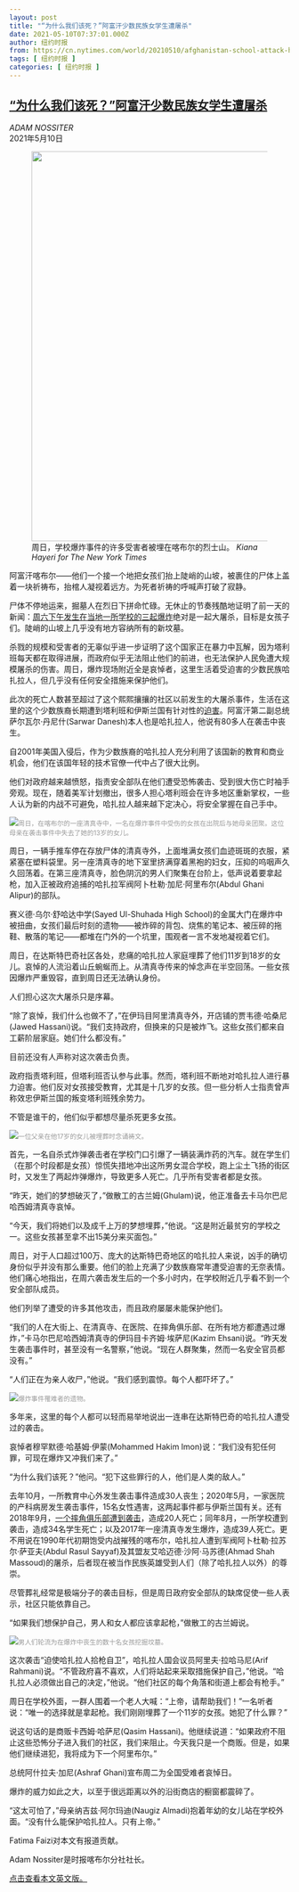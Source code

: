 ```yaml
---
layout: post
title: "“为什么我们该死？”阿富汗少数民族女学生遭屠杀"
date: 2021-05-10T07:37:01.000Z
author: 纽约时报
from: https://cn.nytimes.com/world/20210510/afghanistan-school-attack-hazaras/
tags: [ 纽约时报 ]
categories: [ 纽约时报 ]
---
```

<!--1620632221000-->
[“为什么我们该死？”阿富汗少数民族女学生遭屠杀](https://cn.nytimes.com/world/20210510/afghanistan-school-attack-hazaras/)
------

<div>
<address>ADAM NOSSITER</address><time pudate="2021-05-10 03:13:07" datetime="2021-05-10 03:13:07">2021年5月10日</time><figure class="article-span-photo"><img src="https://static01.nyt.com/images/2021/05/09/world/09AFGHANISTAN-HAZARA1/merlin_187521318_ca55b740-112e-470a-ba0f-6065cc549680-master1050.jpg" width="1050" height="700"><figcaption>周日，学校爆炸事件的许多受害者被埋在喀布尔的烈士山。 <cite>Kiana Hayeri for The New York Times</cite></figcaption></figure><section class="article-body"><p>阿富汗喀布尔——他们一个接一个地把女孩们抬上陡峭的山坡，被裹住的尸体上盖着一块祈祷布，抬棺人凝视着远方。为死者祈祷的呼喊声打破了寂静。</p><p>尸体不停地运来，掘墓人在烈日下拼命忙碌。无休止的节奏残酷地证明了前一天的新闻：<a href="https://www.nytimes.com/2021/05/08/world/asia/bombing-school-afghanistan.html">周六下午发生在当地一所学校的三起爆炸</a>绝对是一起大屠杀，目标是女孩子们。陡峭的山坡上几乎没有地方容纳所有的新坟墓。</p><p>杀戮的规模和受害者的无辜似乎进一步证明了这个国家正在暴力中瓦解，因为塔利班每天都在取得进展，而政府似乎无法阻止他们的前进，也无法保护人民免遭大规模屠杀的伤害。周日，爆炸现场附近全是哀悼者，这里生活着受迫害的少数民族哈扎拉人，但几乎没有任何安全措施来保护他们。</p><p>此次的死亡人数甚至超过了这个熙熙攘攘的社区以前发生的大屠杀事件，生活在这里的这个少数族裔长期遭到塔利班和伊斯兰国有针对性的<a href="https://www.nytimes.com/2021/03/20/world/asia/hazara-bombings-schools.html">迫害</a>。阿富汗第二副总统萨尔瓦尔·丹尼什(Sarwar Danesh)本人也是哈扎拉人，他说有80多人在袭击中丧生。</p><p>自2001年美国入侵后，作为少数族裔的哈扎拉人充分利用了该国新的教育和商业机会，他们在该国年轻的技术官僚一代中占了很大比例。</p><p>他们对政府越来越愤怒，指责安全部队在他们遭受恐怖袭击、受到很大伤亡时袖手旁观。现在，随着美军计划撤出，很多人担心塔利班会在许多地区重新掌权，一些人认为新的内战不可避免，哈扎拉人越来越下定决心，将安全掌握在自己手中。</p><p><img src="https://static01.nyt.com/images/2021/05/09/world/09AFGHANISTAN-HAZARA4/merlin_187521300_d19c27b8-dd35-40ac-a9cd-0d368c18b5af-master1050.jpg"><small style="color: #999;">周日，在喀布尔的一座清真寺中，一名在爆炸事件中受伤的女孩在出院后与她母亲团聚。这位母亲在袭击事件中失去了她的13岁的女儿。</small></p><p>周日，一辆手推车停在存放尸体的清真寺外，上面堆满女孩们血迹斑斑的衣服，紧紧塞在塑料袋里。另一座清真寺的地下室里挤满穿着黑袍的妇女，压抑的呜咽声久久回荡着。在第三座清真寺，脸色阴沉的男人们聚集在台阶上，低声说着要拿起枪，加入正被政府追捕的哈扎拉军阀阿卜杜勒·加尼·阿里布尔(Abdul Ghani Alipur)的部队。</p><p>赛义德·乌尔·舒哈达中学(Sayed Ul-Shuhada High School)的金属大门在爆炸中被扭曲，女孩们最后时刻的遗物——被炸碎的背包、烧焦的笔记本、被压碎的拖鞋、散落的笔记——都堆在门外的一个坑里，围观者一言不发地凝视着它们。</p><p>周日，在达斯特巴奇社区各处，悲痛的哈扎拉人家庭埋葬了他们11岁到18岁的女儿。哀悼的人流沿着山丘蜿蜒而上。从清真寺传来的悼念声在半空回荡。一些女孩因爆炸严重毁容，直到周日还无法确认身份。</p><p>人们担心这次大屠杀只是序幕。</p><p>“除了哀悼，我们什么也做不了，”在伊玛目阿里清真寺外，开店铺的贾韦德·哈桑尼(Jawed Hassani)说。“我们支持政府，但换来的只是被炸飞。这些女孩们都来自工薪阶层家庭。她们什么都没有。”</p><p>目前还没有人声称对这次袭击负责。</p><p>政府指责塔利班，但塔利班否认参与此事。然而，塔利班不断地对哈扎拉人进行暴力迫害。他们反对女孩接受教育，尤其是十几岁的女孩。但一些分析人士指责曾声称效忠伊斯兰国的叛变塔利班残余势力。</p><p>不管是谁干的，他们似乎都想尽量杀死更多女孩。</p><p><img src="https://static01.nyt.com/images/2021/05/09/world/09AFGHANISTAN-HAZARA5/merlin_187521429_fb7abb0b-ebf1-497b-a711-78eb4bc067d2-master1050.jpg"><small style="color: #999;">一位父亲在他17岁的女儿被埋葬时念诵祷文。</small></p><p>首先，一名自杀式炸弹袭击者在学校门口引爆了一辆装满炸药的汽车。就在学生们（在那个时段都是女孩）惊慌失措地冲出这所男女混合学校，跑上尘土飞扬的街区时，又发生了两起炸弹爆炸，导致更多人死亡。几乎所有受害者都是女孩。</p><p>“昨天，她们的梦想破灭了，”做散工的古兰姆(Ghulam)说，他正准备去卡马尔巴尼哈西姆清真寺哀悼。</p><p>“今天，我们将她们以及成千上万的梦想埋葬，”他说。“这是附近最贫穷的学校之一。这些女孩甚至拿不出15美分来买面包。”</p><p>周日，对于人口超过100万、庞大的达斯特巴奇地区的哈扎拉人来说，凶手的确切身份似乎并没有那么重要。他们的脸上充满了少数族裔常年遭受迫害的无奈表情。他们痛心地指出，在周六袭击发生后的一个多小时内，在学校附近几乎看不到一个安全部队成员。</p><p>他们列举了遭受的许多其他攻击，而且政府屡屡未能保护他们。</p><p>“我们的人在大街上、在清真寺、在医院、在摔角俱乐部、在所有地方都遭遇过爆炸，”卡马尔巴尼哈西姆清真寺的伊玛目卡齐姆·埃萨尼(Kazim Ehsani)说。“昨天发生袭击事件时，甚至没有一名警察，”他说。“现在人群聚集，然而一名安全官员都没有。”</p><p>“人们正在为亲人收尸，”他说。“我们感到震惊。每个人都吓坏了。”</p><p><img src="https://static01.nyt.com/images/2021/05/09/world/09AFGHANISTAN-HAZARA3/09AFGHANISTAN-HAZARA3-master1050.jpg"><small style="color: #999;">爆炸事件罹难者的遗物。</small></p><p>多年来，这里的每个人都可以轻而易举地说出一连串在达斯特巴奇的哈扎拉人遭受过的袭击。</p><p>哀悼者穆罕默德·哈基姆·伊蒙(Mohammed Hakim Imon)说：“我们没有犯任何罪，可现在爆炸又冲我们来了。”</p><p>“为什么我们该死？”他问。“犯下这些罪行的人，他们是人类的敌人。”</p><p>去年10月，一所教育中心外发生袭击事件造成30人丧生；2020年5月，一家医院的产科病房发生袭击事件，15名女性遇害，这两起事件都与伊斯兰国有关。还有2018年9月，<a href="https://www.nytimes.com/2019/03/20/world/asia/afghanistan-wrestling-club-bombing.html">一个摔角俱乐部遭到袭击</a>，造成20人死亡；同年8月，一所学校遭到袭击，造成34名学生死亡；以及2017年一座清真寺发生爆炸，造成39人死亡。更不用说在1990年代初期饱受内战摧残的喀布尔，哈扎拉人遭到军阀阿卜杜勒·拉苏尔·萨亚夫(Abdul Rasul Sayyaf)及其盟友艾哈迈德·沙阿·马苏德(Ahmad Shah Massoud)的屠杀，后者现在被当作民族英雄受到人们（除了哈扎拉人以外）的尊崇。</p><p>尽管葬礼经常是极端分子的袭击目标，但是周日政府安全部队的缺席促使一些人表示，社区只能依靠自己。</p><p>“如果我们想保护自己，男人和女人都应该拿起枪，”做散工的古兰姆说。</p><p><img src="https://static01.nyt.com/images/2021/05/09/world/09AFGHANISTAN-HAZARA6/merlin_187521411_4c1891f1-4b04-42f2-b81f-d452c8bc6b65-master1050.jpg"><small style="color: #999;">男人们轮流为在爆炸中丧生的数十名女孩挖掘坟墓。</small></p><p>这次袭击“迫使哈扎拉人拾枪自卫”，哈扎拉人国会议员阿里夫·拉哈马尼(Arif Rahmani)说。“不管政府喜不喜欢，人们将站起来采取措施保护自己，”他说。“哈扎拉人必须做出自己的决定，”他说。“他们社区的每个角落和街道上都会有枪手。”</p><p>周日在学校外面，一群人围着一个老人大喊：“上帝，请帮助我们！”一名听者说：“唯一的选择就是拿起枪。我们刚刚埋葬了一个11岁的女孩。她犯了什么罪？”</p><p>说这句话的是商贩卡西姆·哈萨尼(Qasim Hassani)。他继续说道：“如果政府不阻止这些恐怖分子进入我们的社区，我们来阻止。今天我只是一个商贩。但是，如果他们继续进犯，我将成为下一个阿里布尔。”</p><p>总统阿什拉夫·加尼(Ashraf Ghani)宣布周二为全国受难者哀悼日。</p><p>爆炸的威力如此之大，以至于很远距离以外的沿街商店的橱窗都震碎了。</p><p>“这太可怕了，”母亲纳吉兹·阿尔玛迪(Naugiz Almadi)抱着年幼的女儿站在学校外面。“没有什么能保护哈扎拉人。只有上帝。”</p></section><footer class="author-info"><p>Fatima Faizi对本文有报道贡献。</p><p>Adam Nossiter是时报喀布尔分社社长。</p><p><a rel="nofollow" target="_blank" href="https://www.nytimes.com/2021/05/09/world/europe/afghanistan-school-attack-hazaras.html">点击查看本文英文版。</a></p></footer>
</div>
